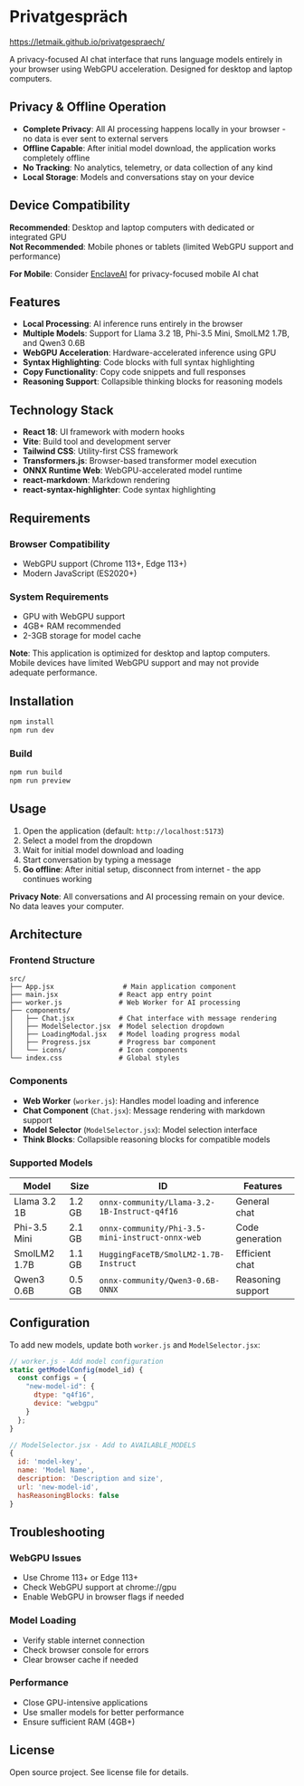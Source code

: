 # Privatgespräch

https://letmaik.github.io/privatgespraech/

A privacy-focused AI chat interface that runs language models entirely in your browser using WebGPU acceleration. Designed for desktop and laptop computers.

## Privacy & Offline Operation

- **Complete Privacy**: All AI processing happens locally in your browser - no data is ever sent to external servers
- **Offline Capable**: After initial model download, the application works completely offline
- **No Tracking**: No analytics, telemetry, or data collection of any kind
- **Local Storage**: Models and conversations stay on your device

## Device Compatibility

**Recommended**: Desktop and laptop computers with dedicated or integrated GPU  
**Not Recommended**: Mobile phones or tablets (limited WebGPU support and performance)

**For Mobile**: Consider [EnclaveAI](https://enclaveai.com) for privacy-focused mobile AI chat

## Features

- **Local Processing**: AI inference runs entirely in the browser
- **Multiple Models**: Support for Llama 3.2 1B, Phi-3.5 Mini, SmolLM2 1.7B, and Qwen3 0.6B
- **WebGPU Acceleration**: Hardware-accelerated inference using GPU
- **Syntax Highlighting**: Code blocks with full syntax highlighting
- **Copy Functionality**: Copy code snippets and full responses
- **Reasoning Support**: Collapsible thinking blocks for reasoning models

## Technology Stack

- **React 18**: UI framework with modern hooks
- **Vite**: Build tool and development server
- **Tailwind CSS**: Utility-first CSS framework
- **Transformers.js**: Browser-based transformer model execution
- **ONNX Runtime Web**: WebGPU-accelerated model runtime
- **react-markdown**: Markdown rendering
- **react-syntax-highlighter**: Code syntax highlighting

## Requirements

### Browser Compatibility
- WebGPU support (Chrome 113+, Edge 113+)
- Modern JavaScript (ES2020+)

### System Requirements
- GPU with WebGPU support
- 4GB+ RAM recommended
- 2-3GB storage for model cache

**Note**: This application is optimized for desktop and laptop computers. Mobile devices have limited WebGPU support and may not provide adequate performance.

## Installation

```bash
npm install
npm run dev
```

### Build

```bash
npm run build
npm run preview
```

## Usage

1. Open the application (default: `http://localhost:5173`)
2. Select a model from the dropdown
3. Wait for initial model download and loading
4. Start conversation by typing a message
5. **Go offline**: After initial setup, disconnect from internet - the app continues working

**Privacy Note**: All conversations and AI processing remain on your device. No data leaves your computer.

## Architecture

### Frontend Structure
```
src/
├── App.jsx                 # Main application component
├── main.jsx               # React app entry point
├── worker.js              # Web Worker for AI processing
├── components/
│   ├── Chat.jsx           # Chat interface with message rendering
│   ├── ModelSelector.jsx  # Model selection dropdown
│   ├── LoadingModal.jsx   # Model loading progress modal
│   ├── Progress.jsx       # Progress bar component
│   └── icons/             # Icon components
└── index.css              # Global styles
```

### Components

- **Web Worker** (`worker.js`): Handles model loading and inference
- **Chat Component** (`Chat.jsx`): Message rendering with markdown support
- **Model Selector** (`ModelSelector.jsx`): Model selection interface
- **Think Blocks**: Collapsible reasoning blocks for compatible models

### Supported Models

| Model | Size | ID | Features |
|-------|------|----|---------| 
| Llama 3.2 1B | 1.2 GB | `onnx-community/Llama-3.2-1B-Instruct-q4f16` | General chat |
| Phi-3.5 Mini | 2.1 GB | `onnx-community/Phi-3.5-mini-instruct-onnx-web` | Code generation |
| SmolLM2 1.7B | 1.1 GB | `HuggingFaceTB/SmolLM2-1.7B-Instruct` | Efficient chat |
| Qwen3 0.6B | 0.5 GB | `onnx-community/Qwen3-0.6B-ONNX` | Reasoning support |

## Configuration

To add new models, update both `worker.js` and `ModelSelector.jsx`:

```javascript
// worker.js - Add model configuration
static getModelConfig(model_id) {
  const configs = {
    "new-model-id": {
      dtype: "q4f16",
      device: "webgpu"
    }
  };
}
```

```javascript
// ModelSelector.jsx - Add to AVAILABLE_MODELS
{
  id: 'model-key',
  name: 'Model Name',
  description: 'Description and size',
  url: 'new-model-id',
  hasReasoningBlocks: false
}
```

## Troubleshooting

### WebGPU Issues
- Use Chrome 113+ or Edge 113+
- Check WebGPU support at chrome://gpu
- Enable WebGPU in browser flags if needed

### Model Loading
- Verify stable internet connection
- Check browser console for errors
- Clear browser cache if needed

### Performance
- Close GPU-intensive applications
- Use smaller models for better performance
- Ensure sufficient RAM (4GB+)

## License

Open source project. See license file for details.